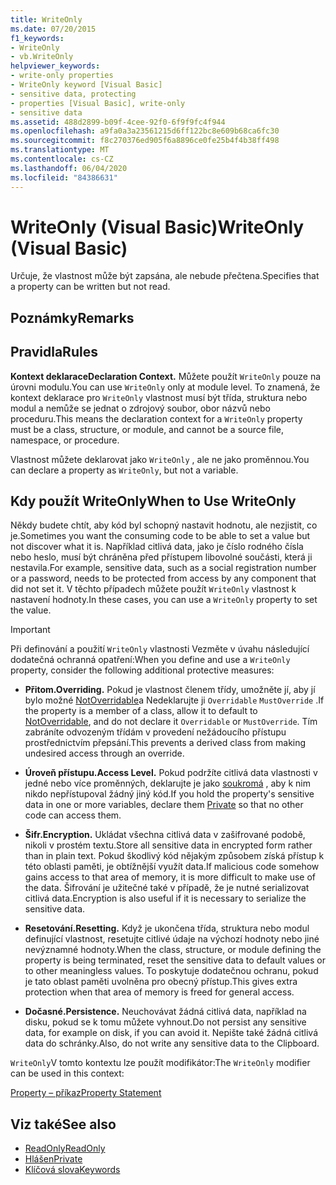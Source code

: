 ```yaml
---
title: WriteOnly
ms.date: 07/20/2015
f1_keywords:
- WriteOnly
- vb.WriteOnly
helpviewer_keywords:
- write-only properties
- WriteOnly keyword [Visual Basic]
- sensitive data, protecting
- properties [Visual Basic], write-only
- sensitive data
ms.assetid: 488d2899-b09f-4cee-92f0-6f9f9fc4f944
ms.openlocfilehash: a9fa0a3a23561215d6ff122bc8e609b68ca6fc30
ms.sourcegitcommit: f8c270376ed905f6a8896ce0fe25b4f4b38ff498
ms.translationtype: MT
ms.contentlocale: cs-CZ
ms.lasthandoff: 06/04/2020
ms.locfileid: "84386631"
---
```

# <a name="writeonly-visual-basic"></a><span data-ttu-id="54b3f-102">WriteOnly (Visual Basic)</span><span class="sxs-lookup"><span data-stu-id="54b3f-102">WriteOnly (Visual Basic)</span></span>
<span data-ttu-id="54b3f-103">Určuje, že vlastnost může být zapsána, ale nebude přečtena.</span><span class="sxs-lookup"><span data-stu-id="54b3f-103">Specifies that a property can be written but not read.</span></span>  
  
## <a name="remarks"></a><span data-ttu-id="54b3f-104">Poznámky</span><span class="sxs-lookup"><span data-stu-id="54b3f-104">Remarks</span></span>  
  
## <a name="rules"></a><span data-ttu-id="54b3f-105">Pravidla</span><span class="sxs-lookup"><span data-stu-id="54b3f-105">Rules</span></span>  
 <span data-ttu-id="54b3f-106">**Kontext deklarace**</span><span class="sxs-lookup"><span data-stu-id="54b3f-106">**Declaration Context.**</span></span> <span data-ttu-id="54b3f-107">Můžete použít `WriteOnly` pouze na úrovni modulu.</span><span class="sxs-lookup"><span data-stu-id="54b3f-107">You can use `WriteOnly` only at module level.</span></span> <span data-ttu-id="54b3f-108">To znamená, že kontext deklarace pro `WriteOnly` vlastnost musí být třída, struktura nebo modul a nemůže se jednat o zdrojový soubor, obor názvů nebo proceduru.</span><span class="sxs-lookup"><span data-stu-id="54b3f-108">This means the declaration context for a `WriteOnly` property must be a class, structure, or module, and cannot be a source file, namespace, or procedure.</span></span>  
  
 <span data-ttu-id="54b3f-109">Vlastnost můžete deklarovat jako `WriteOnly` , ale ne jako proměnnou.</span><span class="sxs-lookup"><span data-stu-id="54b3f-109">You can declare a property as `WriteOnly`, but not a variable.</span></span>  
  
## <a name="when-to-use-writeonly"></a><span data-ttu-id="54b3f-110">Kdy použít WriteOnly</span><span class="sxs-lookup"><span data-stu-id="54b3f-110">When to Use WriteOnly</span></span>  
 <span data-ttu-id="54b3f-111">Někdy budete chtít, aby kód byl schopný nastavit hodnotu, ale nezjistit, co je.</span><span class="sxs-lookup"><span data-stu-id="54b3f-111">Sometimes you want the consuming code to be able to set a value but not discover what it is.</span></span> <span data-ttu-id="54b3f-112">Například citlivá data, jako je číslo rodného čísla nebo heslo, musí být chráněna před přístupem libovolné součásti, která ji nestavila.</span><span class="sxs-lookup"><span data-stu-id="54b3f-112">For example, sensitive data, such as a social registration number or a password, needs to be protected from access by any component that did not set it.</span></span> <span data-ttu-id="54b3f-113">V těchto případech můžete použít `WriteOnly` vlastnost k nastavení hodnoty.</span><span class="sxs-lookup"><span data-stu-id="54b3f-113">In these cases, you can use a `WriteOnly` property to set the value.</span></span>  
  
> [!IMPORTANT]
> <span data-ttu-id="54b3f-114">Při definování a použití `WriteOnly` vlastnosti Vezměte v úvahu následující dodatečná ochranná opatření:</span><span class="sxs-lookup"><span data-stu-id="54b3f-114">When you define and use a `WriteOnly` property, consider the following additional protective measures:</span></span>  
  
- <span data-ttu-id="54b3f-115">**Přitom.**</span><span class="sxs-lookup"><span data-stu-id="54b3f-115">**Overriding.**</span></span> <span data-ttu-id="54b3f-116">Pokud je vlastnost členem třídy, umožněte jí, aby jí bylo možné [NotOverridable](notoverridable.md)a Nedeklarujte ji `Overridable` `MustOverride` .</span><span class="sxs-lookup"><span data-stu-id="54b3f-116">If the property is a member of a class, allow it to default to [NotOverridable](notoverridable.md), and do not declare it `Overridable` or `MustOverride`.</span></span> <span data-ttu-id="54b3f-117">Tím zabráníte odvozeným třídám v provedení nežádoucího přístupu prostřednictvím přepsání.</span><span class="sxs-lookup"><span data-stu-id="54b3f-117">This prevents a derived class from making undesired access through an override.</span></span>  
  
- <span data-ttu-id="54b3f-118">**Úroveň přístupu.**</span><span class="sxs-lookup"><span data-stu-id="54b3f-118">**Access Level.**</span></span> <span data-ttu-id="54b3f-119">Pokud podržíte citlivá data vlastnosti v jedné nebo více proměnných, deklarujte je jako [soukromá](private.md) , aby k nim nikdo nepřístupoval žádný jiný kód.</span><span class="sxs-lookup"><span data-stu-id="54b3f-119">If you hold the property's sensitive data in one or more variables, declare them [Private](private.md) so that no other code can access them.</span></span>  
  
- <span data-ttu-id="54b3f-120">**Šifr.**</span><span class="sxs-lookup"><span data-stu-id="54b3f-120">**Encryption.**</span></span> <span data-ttu-id="54b3f-121">Ukládat všechna citlivá data v zašifrované podobě, nikoli v prostém textu.</span><span class="sxs-lookup"><span data-stu-id="54b3f-121">Store all sensitive data in encrypted form rather than in plain text.</span></span> <span data-ttu-id="54b3f-122">Pokud škodlivý kód nějakým způsobem získá přístup k této oblasti paměti, je obtížnější využít data.</span><span class="sxs-lookup"><span data-stu-id="54b3f-122">If malicious code somehow gains access to that area of memory, it is more difficult to make use of the data.</span></span> <span data-ttu-id="54b3f-123">Šifrování je užitečné také v případě, že je nutné serializovat citlivá data.</span><span class="sxs-lookup"><span data-stu-id="54b3f-123">Encryption is also useful if it is necessary to serialize the sensitive data.</span></span>  
  
- <span data-ttu-id="54b3f-124">**Resetování.**</span><span class="sxs-lookup"><span data-stu-id="54b3f-124">**Resetting.**</span></span> <span data-ttu-id="54b3f-125">Když je ukončena třída, struktura nebo modul definující vlastnost, resetujte citlivé údaje na výchozí hodnoty nebo jiné nevýznamné hodnoty.</span><span class="sxs-lookup"><span data-stu-id="54b3f-125">When the class, structure, or module defining the property is being terminated, reset the sensitive data to default values or to other meaningless values.</span></span> <span data-ttu-id="54b3f-126">To poskytuje dodatečnou ochranu, pokud je tato oblast paměti uvolněna pro obecný přístup.</span><span class="sxs-lookup"><span data-stu-id="54b3f-126">This gives extra protection when that area of memory is freed for general access.</span></span>  
  
- <span data-ttu-id="54b3f-127">**Dočasné.**</span><span class="sxs-lookup"><span data-stu-id="54b3f-127">**Persistence.**</span></span> <span data-ttu-id="54b3f-128">Neuchovávat žádná citlivá data, například na disku, pokud se k tomu můžete vyhnout.</span><span class="sxs-lookup"><span data-stu-id="54b3f-128">Do not persist any sensitive data, for example on disk, if you can avoid it.</span></span> <span data-ttu-id="54b3f-129">Nepište také žádná citlivá data do schránky.</span><span class="sxs-lookup"><span data-stu-id="54b3f-129">Also, do not write any sensitive data to the Clipboard.</span></span>  
  
 <span data-ttu-id="54b3f-130">`WriteOnly`V tomto kontextu lze použít modifikátor:</span><span class="sxs-lookup"><span data-stu-id="54b3f-130">The `WriteOnly` modifier can be used in this context:</span></span>  
  
 [<span data-ttu-id="54b3f-131">Property – příkaz</span><span class="sxs-lookup"><span data-stu-id="54b3f-131">Property Statement</span></span>](../statements/property-statement.md)  
  
## <a name="see-also"></a><span data-ttu-id="54b3f-132">Viz také</span><span class="sxs-lookup"><span data-stu-id="54b3f-132">See also</span></span>

- [<span data-ttu-id="54b3f-133">ReadOnly</span><span class="sxs-lookup"><span data-stu-id="54b3f-133">ReadOnly</span></span>](readonly.md)
- [<span data-ttu-id="54b3f-134">Hlášen</span><span class="sxs-lookup"><span data-stu-id="54b3f-134">Private</span></span>](private.md)
- [<span data-ttu-id="54b3f-135">Klíčová slova</span><span class="sxs-lookup"><span data-stu-id="54b3f-135">Keywords</span></span>](../keywords/index.md)
